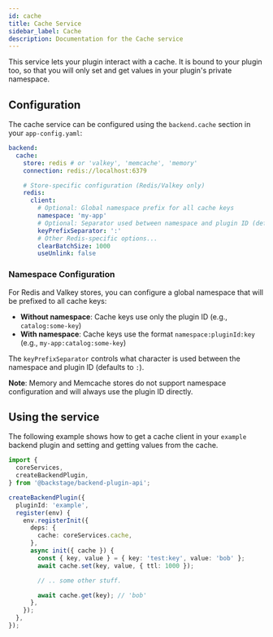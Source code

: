 ```yaml
---
id: cache
title: Cache Service
sidebar_label: Cache
description: Documentation for the Cache service
---
```


This service lets your plugin interact with a cache. It is bound to your plugin too, so that you will only set and get values in your plugin's private namespace.

## Configuration

The cache service can be configured using the `backend.cache` section in your `app-config.yaml`:

```yaml
backend:
  cache:
    store: redis # or 'valkey', 'memcache', 'memory'
    connection: redis://localhost:6379

    # Store-specific configuration (Redis/Valkey only)
    redis:
      client:
        # Optional: Global namespace prefix for all cache keys
        namespace: 'my-app'
        # Optional: Separator used between namespace and plugin ID (default: ':')
        keyPrefixSeparator: ':'
        # Other Redis-specific options...
        clearBatchSize: 1000
        useUnlink: false
```

### Namespace Configuration

For Redis and Valkey stores, you can configure a global namespace that will be prefixed to all cache keys:

- **Without namespace**: Cache keys use only the plugin ID (e.g., `catalog:some-key`)
- **With namespace**: Cache keys use the format `namespace:pluginId:key` (e.g., `my-app:catalog:some-key`)

The `keyPrefixSeparator` controls what character is used between the namespace and plugin ID (defaults to `:`).

**Note**: Memory and Memcache stores do not support namespace configuration and will always use the plugin ID directly.

## Using the service

The following example shows how to get a cache client in your `example` backend plugin and setting and getting values from the cache.

```ts
import {
  coreServices,
  createBackendPlugin,
} from '@backstage/backend-plugin-api';

createBackendPlugin({
  pluginId: 'example',
  register(env) {
    env.registerInit({
      deps: {
        cache: coreServices.cache,
      },
      async init({ cache }) {
        const { key, value } = { key: 'test:key', value: 'bob' };
        await cache.set(key, value, { ttl: 1000 });

        // .. some other stuff.

        await cache.get(key); // 'bob'
      },
    });
  },
});
```

